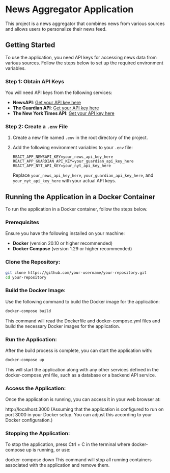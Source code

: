 # News Aggregator Application

This project is a news aggregator that combines news from various sources and allows users to personalize their news feed.

## Getting Started

To use the application, you need API keys for accessing news data from various sources. Follow the steps below to set up the required environment variables.

### Step 1: Obtain API Keys

You will need API keys from the following services:

- **NewsAPI**: [Get your API key here](https://newsapi.org/)
- **The Guardian API**: [Get your API key here](https://open-platform.theguardian.com/access/)
- **The New York Times API**: [Get your API key here](https://developer.nytimes.com/get-started)

### Step 2: Create a `.env` File

1. Create a new file named `.env` in the root directory of the project.

2. Add the following environment variables to your `.env` file:

    ```env
    REACT_APP_NEWSAPI_KEY=your_news_api_key_here
    REACT_APP_GUARDIAN_API_KEY=your_guardian_api_key_here
    REACT_APP_NYT_API_KEY=your_nyt_api_key_here
    ```

    Replace `your_news_api_key_here`, `your_guardian_api_key_here`, and `your_nyt_api_key_here` with your actual API keys.

## Running the Application in a Docker Container

To run the application in a Docker container, follow the steps below.

### Prerequisites

Ensure you have the following installed on your machine:

- **Docker** (version 20.10 or higher recommended)
- **Docker Compose** (version 1.29 or higher recommended)

### Clone the Repository:

```bash
git clone https://github.com/your-username/your-repository.git
cd your-repository
```


### Build the Docker Image:

Use the following command to build the Docker image for the application:

```bash
docker-compose build
```


This command will read the Dockerfile and docker-compose.yml files and build the necessary Docker images for the application.

### Run the Application:

After the build process is complete, you can start the application with:

```bash
docker-compose up
```
This will start the application along with any other services defined in the docker-compose.yml file, such as a database or a backend API service.

### Access the Application:

Once the application is running, you can access it in your web browser at:

http://localhost:3000
(Assuming that the application is configured to run on port 3000 in your Docker setup. You can adjust this according to your Docker configuration.)

### Stopping the Application:

To stop the application, press Ctrl + C in the terminal where docker-compose up is running, or use:

docker-compose down
This command will stop all running containers associated with the application and remove them.




